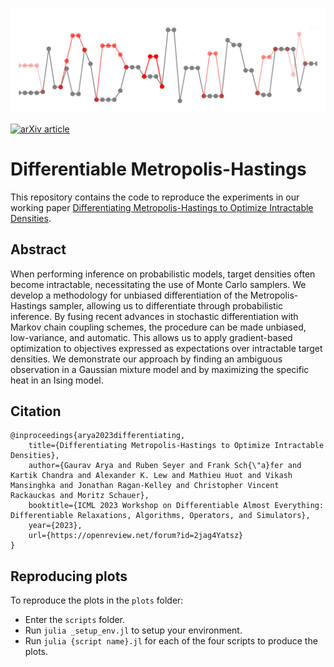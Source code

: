 ![](plots/gaussian_plot_alts_bare.png)

[![arXiv article](https://img.shields.io/badge/article-arXiv%3A10.48550-B31B1B)](https://arxiv.org/abs/2306.07961)

# Differentiable Metropolis-Hastings 

This repository contains the code to reproduce the experiments in our working paper [Differentiating Metropolis-Hastings to Optimize Intractable Densities](https://arxiv.org/abs/2306.07961).

## Abstract

When performing inference on probabilistic models, target densities often become intractable, necessitating the use of Monte Carlo samplers. We develop a methodology for unbiased differentiation of the Metropolis-Hastings sampler, allowing us to differentiate through probabilistic inference. By fusing recent advances in stochastic differentiation with Markov chain coupling schemes, the procedure can be made unbiased, low-variance, and automatic. This allows us to apply gradient-based optimization to objectives expressed as expectations over intractable target densities. We demonstrate our approach by finding an ambiguous observation in a Gaussian mixture model and by maximizing the specific heat in an Ising model.

## Citation

```
@inproceedings{arya2023differentiating,
    title={Differentiating Metropolis-Hastings to Optimize Intractable Densities},
    author={Gaurav Arya and Ruben Seyer and Frank Sch{\"a}fer and Kartik Chandra and Alexander K. Lew and Mathieu Huot and Vikash Mansinghka and Jonathan Ragan-Kelley and Christopher Vincent Rackauckas and Moritz Schauer},
    booktitle={ICML 2023 Workshop on Differentiable Almost Everything: Differentiable Relaxations, Algorithms, Operators, and Simulators},
    year={2023},
    url={https://openreview.net/forum?id=2jag4Yatsz}
}
```

## Reproducing plots

To reproduce the plots in the `plots` folder:

* Enter the `scripts` folder.
* Run `julia _setup_env.jl` to setup your environment.
* Run `julia {script name}.jl` for each of the four scripts to produce the plots.
